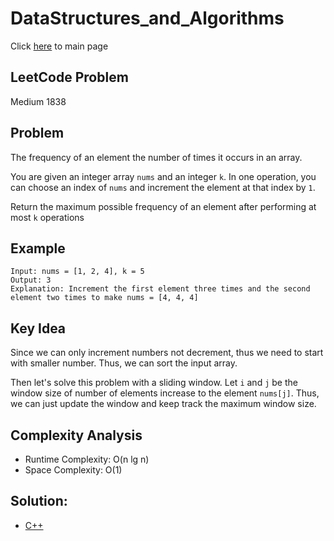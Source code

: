 # DataStructures_and_Algorithms
Click [here](../../README.md) to main page

## LeetCode Problem
Medium 1838

## Problem
The frequency of an element the number of times it occurs in an array.

You are given an integer array `nums` and an integer `k`. In one operation, you can choose an index of `nums` and increment the element at that index by `1`.

Return the maximum possible frequency of an element after performing at most `k` operations

## Example
```
Input: nums = [1, 2, 4], k = 5
Output: 3
Explanation: Increment the first element three times and the second element two times to make nums = [4, 4, 4]
```

## Key Idea
Since we can only increment numbers not decrement, thus we need to start with smaller number. Thus, we can sort the input array.

Then let's solve this problem with a sliding window. Let `i` and `j` be the window size of number of elements increase to the element `nums[j]`. Thus, we can just update the window and keep track the maximum window size.

## Complexity Analysis
- Runtime Complexity: O(n lg n)
- Space Complexity: O(1)

## Solution:
- [C++](./solution.cpp)
